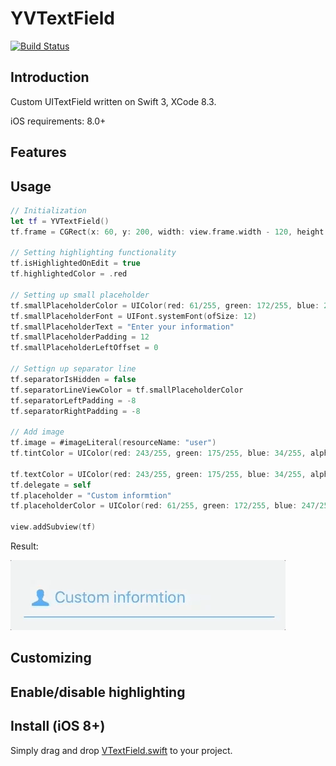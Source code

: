 # YVTextField

[![Build Status](https://travis-ci.org/Shadberrow/YVTextField.svg?branch=master)](https://travis-ci.org/Shadberrow/YVTextField.svg?branch=master)

## Introduction

Custom UITextField written on Swift 3, XCode 8.3.

iOS requirements: 8.0+

## Features


## Usage

```swift
// Initialization
let tf = YVTextField()
tf.frame = CGRect(x: 60, y: 200, width: view.frame.width - 120, height: 40)

// Setting highlighting functionality
tf.isHighlightedOnEdit = true
tf.highlightedColor = .red

// Setting up small placeholder
tf.smallPlaceholderColor = UIColor(red: 61/255, green: 172/255, blue: 247/255, alpha: 1)
tf.smallPlaceholderFont = UIFont.systemFont(ofSize: 12)
tf.smallPlaceholderText = "Enter your information"
tf.smallPlaceholderPadding = 12
tf.smallPlaceholderLeftOffset = 0

// Settign up separator line
tf.separatorIsHidden = false
tf.separatorLineViewColor = tf.smallPlaceholderColor
tf.separatorLeftPadding = -8
tf.separatorRightPadding = -8

// Add image
tf.image = #imageLiteral(resourceName: "user")
tf.tintColor = UIColor(red: 243/255, green: 175/255, blue: 34/255, alpha: 1)

tf.textColor = UIColor(red: 243/255, green: 175/255, blue: 34/255, alpha: 1)
tf.delegate = self
tf.placeholder = "Custom informtion"
tf.placeholderColor = UIColor(red: 61/255, green: 172/255, blue: 247/255, alpha: 1)

view.addSubview(tf)
```
Result:

![](https://github.com/Shadberrow/YVTextField/blob/master/YVTextField/Resources/gif1.gif)

## Customizing

## Enable/disable highlighting

## Install (iOS 8+)

Simply drag and drop [VTextField.swift](https://github.com/Shadberrow/YVTextField/blob/master/YVTextField/YVTextField.swift) to your project.
